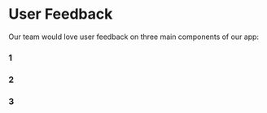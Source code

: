 # User Feedback

Our team would love user feedback on three main components of our app:

### 1

### 2

### 3

